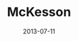 ---
date: 2013-07-11
title: McKesson
categories: 
logo: mckesson-logo-e1373391556122.jpg
www: http://www.mckesson.com/‎
---